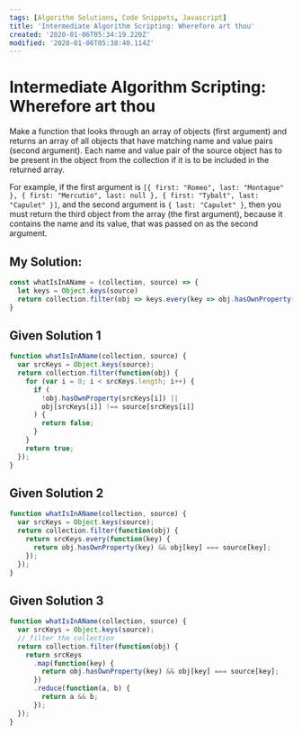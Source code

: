 ```yaml
---
tags: [Algorithm Solutions, Code Snippets, Javascript]
title: 'Intermediate Algorithm Scripting: Wherefore art thou'
created: '2020-01-06T05:34:19.220Z'
modified: '2020-01-06T05:38:40.114Z'
---
```


Intermediate Algorithm Scripting: Wherefore art thou
====================================================

Make a function that looks through an array of objects (first argument) and returns an array of all objects that have matching name and value pairs (second argument). Each name and value pair of the source object has to be present in the object from the collection if it is to be included in the returned array.

For example, if the first argument is ```[{ first: "Romeo", last: "Montague" }, { first: "Mercutio", last: null }, { first: "Tybalt", last: "Capulet" }]```, and the second argument is ```{ last: "Capulet" }```, then you must return the third object from the array (the first argument), because it contains the name and its value, that was passed on as the second argument.

My Solution:
------------
``` javascript
const whatIsInAName = (collection, source) => {
  let keys = Object.keys(source)
  return collection.filter(obj => keys.every(key => obj.hasOwnProperty(key) && obj[key] === source[key]))
}
```

Given Solution 1
----------------
``` Javascript
function whatIsInAName(collection, source) {
  var srcKeys = Object.keys(source);
  return collection.filter(function(obj) {
    for (var i = 0; i < srcKeys.length; i++) {
      if (
        !obj.hasOwnProperty(srcKeys[i]) ||
        obj[srcKeys[i]] !== source[srcKeys[i]]
      ) {
        return false;
      }
    }
    return true;
  });
}
```

Given Solution 2
----------------
``` Javascript
function whatIsInAName(collection, source) {
  var srcKeys = Object.keys(source);
  return collection.filter(function(obj) {
    return srcKeys.every(function(key) {
      return obj.hasOwnProperty(key) && obj[key] === source[key];
    });
  });
}
```
Given Solution 3
----------------
``` Javascript
function whatIsInAName(collection, source) {
  var srcKeys = Object.keys(source);
  // filter the collection
  return collection.filter(function(obj) {
    return srcKeys
      .map(function(key) {
        return obj.hasOwnProperty(key) && obj[key] === source[key];
      })
      .reduce(function(a, b) {
        return a && b;
      });
  });
}
```

